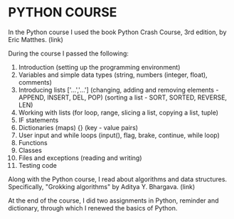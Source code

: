 # PYTHON COURSE

In the Python course I used the book Python Crash Course, 3rd edition, by Eric Matthes. 
(link)

During the course I passed the following:

1. Introduction (setting up the programming environment)
2. Variables and simple data types (string, numbers (integer, float), comments)
3. Introducing lists ['...','...']
   (changing, adding and removing elements - APPEND, INSERT, DEL, POP)
   (sorting a list - SORT, SORTED, REVERSE, LEN)
4. Working with lists
   (for loop, range, slicing a list, copying a list, tuple)
5. IF statements
6. Dictionaries (maps) {}
   (key - value pairs)
7. User input and while loops
   (input(), flag, brake, continue, while loop)
8. Functions
9. Classes
10. Files and exceptions
    (reading and writing)
11. Testing code

Along with the Python course, I read about algorithms and data structures. 
Specifically, "Grokking algorithms" by Aditya Y. Bhargava.
(link)

At the end of the course, I did two assignments in Python, 
reminder and dictionary, through which I renewed the basics of Python.